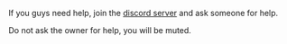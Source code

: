 If you guys need help, join the [discord server](https://discord.gg/gointerstellar) and ask someone for help.

Do not ask the owner for help, you will be muted.
